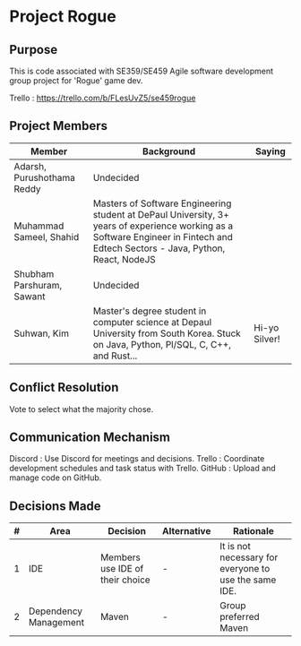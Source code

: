 # Project Rogue

## Purpose

This is code associated with SE359/SE459 Agile software development group project for 'Rogue' game dev.

Trello : https://trello.com/b/FLesUvZ5/se459rogue

## Project Members

| Member | Background | Saying        |
| ------ | ---- |---------------|
| Adarsh, Purushothama Reddy | Undecided |               |
| Muhammad Sameel, Shahid | Masters of Software Engineering student at DePaul University, 3+ years of experience working as a Software Engineer in Fintech and Edtech Sectors - Java, Python, React, NodeJS |               |
| Shubham Parshuram, Sawant | Undecided |               |
| Suhwan, Kim | Master's degree student in computer science at Depaul University from South Korea. Stuck on Java, Python, Pl/SQL, C, C++, and Rust... | Hi-yo Silver! |

## Conflict Resolution

Vote to select what the majority chose.

## Communication Mechanism

Discord : Use Discord for meetings and decisions.
Trello : Coordinate development schedules and task status with Trello.
GitHub : Upload and manage code on GitHub.

## Decisions Made

| # | Area                  | Decision                        | Alternative | Rationale                                             |
|---|-----------------------|---------------------------------|-------------|-------------------------------------------------------|
| 1 | IDE                   | Members use IDE of their choice | -           | It is not necessary for everyone to use the same IDE. |
| 2 | Dependency Management | Maven                           | -           | Group preferred Maven                                 |

